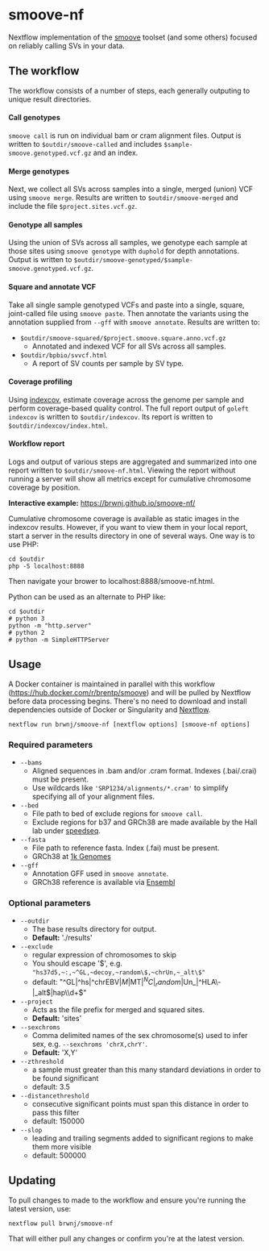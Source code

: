 # smoove-nf

Nextflow implementation of the [smoove](https://github.com/brentp/smoove) toolset (and some others) focused on reliably calling SVs in your data.

## The workflow

The workflow consists of a number of steps, each generally outputing to unique result directories.

#### Call genotypes

`smoove call` is run on individual bam or cram alignment files. Output is written to `$outdir/smoove-called` and includes `$sample-smoove.genotyped.vcf.gz` and an index.

#### Merge genotypes

Next, we collect all SVs across samples into a single, merged (union) VCF using `smoove merge`. Results are written to `$outdir/smoove-merged` and include the file `$project.sites.vcf.gz`.

#### Genotype all samples

Using the union of SVs across all samples, we genotype each sample at those sites using `smoove genotype` with `duphold` for depth annotations. Output is written to `$outdir/smoove-genotyped/$sample-smoove.genotyped.vcf.gz`.

#### Square and annotate VCF

Take all single sample genotyped VCFs and paste into a single, square, joint-called file using `smoove paste`. Then annotate the variants using the annotation supplied from `--gff` with `smoove annotate`. Results are written to:

+ `$outdir/smoove-squared/$project.smoove.square.anno.vcf.gz`
	+ Annotated and indexed VCF for all SVs across all samples.
+ `$outdir/bpbio/svvcf.html`
	+ A report of SV counts per sample by SV type.

#### Coverage profiling

Using [indexcov](https://github.com/brentp/goleft/tree/master/indexcov), estimate coverage across the genome per sample and perform coverage-based quality control. The full report output of `goleft indexcov` is written to `$outdir/indexcov`. Its report is written to `$outdir/indexcov/index.html`.

#### Workflow report

Logs and output of various steps are aggregated and summarized into one report written to `$outdir/smoove-nf.html`. Viewing the report without running a server will show all metrics except for cumulative chromosome coverage by position.

**Interactive example:** https://brwnj.github.io/smoove-nf/

Cumulative chromosome coverage is available as static images in the indexcov results. However, if you want to view them in your local report, start a server in the results directory in one of several ways. One way is to use PHP:

```
cd $outdir
php -S localhost:8888
```

Then navigate your brower to localhost:8888/smoove-nf.html.

Python can be used as an alternate to PHP like:

```
cd $outdir
# python 3
python -m "http.server"
# python 2
# python -m SimpleHTTPServer
```

## Usage

A Docker container is maintained in parallel with this workflow (https://hub.docker.com/r/brentp/smoove) and will be pulled by Nextflow before data processing begins. There's no need to download and install dependencies outside of Docker or Singularity and [Nextflow](https://www.nextflow.io/).

```
nextflow run brwnj/smoove-nf [nextflow options] [smoove-nf options]
```

### Required parameters

+ `--bams`
	+ Aligned sequences in .bam and/or .cram format. Indexes (.bai/.crai) must be
present.
	+ Use wildcards like `'SRP1234/alignments/*.cram'` to simplify specifying all of your alignment files.
+ `--bed`
	+ File path to bed of exclude regions for `smoove call`.
	+ Exclude regions for b37 and GRCh38 are made available by the Hall lab under [speedseq](https://github.com/hall-lab/speedseq/tree/master/annotations).
+ `--fasta`
	+ File path to reference fasta. Index (.fai) must be present.
	+ GRCh38 at [1k Genomes](ftp://ftp-trace.ncbi.nih.gov/1000genomes/ftp/technical/reference/GRCh38_reference_genome)
+ `--gff`
	+ Annotation GFF used in `smoove annotate`.
	+ GRCh38 reference is available via [Ensembl](ftp://ftp.ensembl.org/pub/release-95/gff3/homo_sapiens/Homo_sapiens.GRCh38.95.chr.gff3.gz)

### Optional parameters

+ `--outdir`
	+ The base results directory for output.
	+ **Default:** './results'
+ `--exclude`
    + regular expression of chromosomes to skip
	+ You should escape '$', e.g. `"hs37d5,~:,~^GL,~decoy,~random\$,~chrUn,~_alt\$"`
    + default: "^GL|^hs|^chrEBV$|M$|MT$|^NC|_random$|Un_|^HLA\\-|_alt$|hap\\d+$"
+ `--project`
	+ Acts as the file prefix for merged and squared sites.
	+ **Default:** 'sites'
+ `--sexchroms`
	+ Comma delimited names of the sex chromosome(s) used to infer sex, e.g. `--sexchroms 'chrX,chrY'`.
	+ **Default:** 'X,Y'
+ `--zthreshold`
    + a sample must greater than this many standard deviations in order to be found significant
    + default: 3.5
+ `--distancethreshold`
    + consecutive significant points must span this distance in order to pass this filter
    + default: 150000
+ `--slop`
    + leading and trailing segments added to significant regions to make them more visible
    + default: 500000


## Updating

To pull changes to made to the workflow and ensure you're running the latest version, use:

```
nextflow pull brwnj/smoove-nf
```

That will either pull any changes or confirm you're at the latest version.
